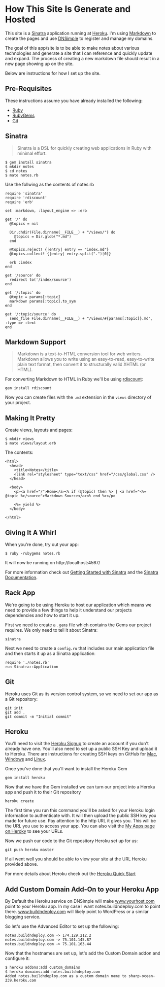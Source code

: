 # How This Site Is Generate and Hosted

This site is a [Sinatra](http://www.sinatrarb.com/) application running at [Heroku](http://heroku.com/). I'm using [Markdown](http://daringfireball.net/projects/markdown/) to create the pages and use [DNSimple](https://dnsimple.com/) to register and manage my domains.

The goal of this app/site is to be able to make notes about various technologies and generate a site that I can reference and quickly update and expand. The process of creating a new markdown file should result in a new page showing up on the site.

Below are instructions for how I set up the site.

## Pre-Requisites

These instructions assume you have already installed the following:

* [Ruby](http://www.ruby-lang.org/en/)
* [RubyGems](http://rubygems.org/)
* [Git](http://git-scm.com/)

## Sinatra

> Sinatra is a DSL for quickly creating web applications in Ruby with minimal effort.

	$ gem install sinatra
	$ mkdir notes
	$ cd notes
	$ mate notes.rb

Use the follwing as the contents of notes.rb

	require 'sinatra'
	require 'rdiscount'
	require 'erb'

	set :markdown, :layout_engine => :erb

	get '/' do
	  @topics = nil

	  Dir.chdir(File.dirname(__FILE__) + "/views/") do
	    @topics = Dir.glob("*.md")  
	  end

	  @topics.reject! {|entry| entry == "index.md"}
	  @topics.collect! {|entry| entry.split(".")[0]}

	  erb :index
	end

	get '/source' do
	  redirect to('/index/source')
	end

	get '/:topic' do
	  @topic = params[:topic]
	  markdown params[:topic].to_sym
	end

	get '/:topic/source' do
	  send_file File.dirname(__FILE__) + "/views/#{params[:topic]}.md", :type => :text
	end

## Markdown Support

> Markdown is a text-to-HTML conversion tool for web writers. Markdown allows you to write using an easy-to-read, easy-to-write plain text format, then convert it to structurally valid XHTML (or HTML).

For converting Markdown to HTML in Ruby we'll be using [rdiscount](https://github.com/rtomayko/rdiscount):

	gem install rdiscount

Now you can create files with the `.md` extension in the `views` directory of your project.

## Making It Pretty

Create views, layouts and pages:

	$ mkdir views
	$ mate views/layout.erb

The contents:

	<html>
	  <head>
		<title>Notes</title>
		<link rel="stylesheet" type="text/css" href="/css/global.css" />
	  </head>

	  <body>
	    <p><a href="/">Home</a><% if (@topic) then %> | <a href="<%= @topic %>/source">Markdown Source</a><% end %></p>

		<%= yield %>
	  </body>

	</html>

## Giving It A Whirl

When you're done, try out your app:

	$ ruby -rubygems notes.rb

It will now be running on http://localhost:4567/

For more information check out [Getting Started with Sinatra](http://www.sinatrarb.com/intro) and the [Sinatra Documentation](http://www.sinatrarb.com/documentation).


## Rack App

We're going to be using Heroku to host our application which means we need to provide a few things to help it understand our projects dependencies and how to start it up.

First we need to create a `.gems` file which contains the Gems our project requires. We only need to tell it about Sinatra:

	sinatra

Next we need to create a `config.ru` that includes our main application file and then starts it up as a Sinatra application:

	require './notes.rb'
	run Sinatra::Application

## Git

Heroku uses Git as its version control system, so we need to set our app as a Git repository:

	git init
	git add .
	git commit -m "Initial commit"

## Heroku

You'll need to visit the [Heroku Signup](http://api.heroku.com/signup) to create an account if you don't already have one. You'll also need to set up a public SSH Key and upload it to Heroku. There are instructions for creating SSH keys on GitHub for [Mac](http://help.github.com/mac-set-up-git/), [Windows](http://help.github.com/win-set-up-git/) and [Linux](http://help.github.com/linux-set-up-git/).

Once you've done that you'll want to install the Heroku Gem

	gem install heroku

Now that we have the Gem installed we can turn our project into a Heroku app and push it to their Git repository

	heroku create
	
The first time you run this command you'll be asked for your Heroku login information to authenticate with. It will then upload the public SSH key you made for future use. Pay attention to the http URL it gives you. This will be the URL you use to access your app. You can also visit the [My Apps page on Heroky](https://api.heroku.com/myapps) to see your URLs.

Now we push our code to the Git repository Heroku set up for us:
	
	git push heroku master

If all went well you should be able to view your site at the URL Heroku provided above.

For more details about Heroku check out the [Heroku Quick Start](http://devcenter.heroku.com/articles/quickstart)

## Add Custom Domain Add-On to your Heroku App

By Default the Heroku service on DNSimple will make www.yourhost.com point to your Heroku app. In my case I want notes.buildndeploy.com to point there. www.buildndeploy.com will likely point to WordPress or a similar blogging service.

So let's use the Advanced Editor to set up the following:

	notes.buildndeploy.com -> 174.129.212.2
	notes.buildndeploy.com -> 75.101.145.87
	notes.buildndeploy.com -> 75.101.163.44

Now that the hostnames are set up, let's add the Custom Domain addon and configure it:

	$ heroku addons:add custom_domains
	$ heroku domains:add notes.buildndeploy.com
	Added notes.buildndeploy.com as a custom domain name to sharp-ocean-239.heroku.com

